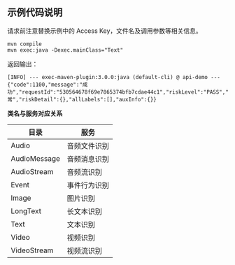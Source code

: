 ## 示例代码说明

请求前注意替换示例中的 Access Key，文件名及调用参数等相关信息。

```shell script
mvn compile
mvn exec:java -Dexec.mainClass="Text"
```

返回输出：
```text
[INFO] --- exec-maven-plugin:3.0.0:java (default-cli) @ api-demo ---
{"code":1100,"message":"成功","requestId":"530564678f69e7865374bfb7cdae44c1","riskLevel":"PASS","riskLabel1":"normal","riskLabel2":"","riskLabel3":"","riskDescription":"正常","riskDetail":{},"allLabels":[],"auxInfo":{}}
```

**类名与服务对应关系**

| 目录 | 服务 |
| --- | --- |
| Audio | 音频文件识别 |
| AudioMessage | 音频消息识别 |
| AudioStream | 音频流识别 |
| Event | 事件行为识别 |
| Image | 图片识别 |
| LongText | 长文本识别 |
| Text | 文本识别 |
| Video | 视频识别 |
| VideoStream| 视频流识别 |
